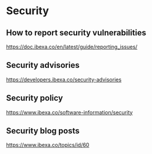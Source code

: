# Security

## How to report security vulnerabilities
https://doc.ibexa.co/en/latest/guide/reporting_issues/

## Security advisories
https://developers.ibexa.co/security-advisories

## Security policy
https://www.ibexa.co/software-information/security

## Security blog posts
https://www.ibexa.co/topics/id/60
